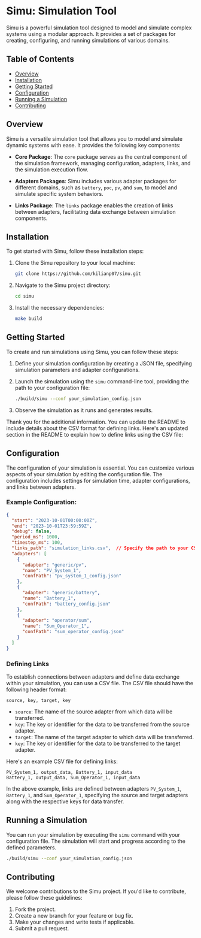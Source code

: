 
# Simu: Simulation Tool

Simu is a powerful simulation tool designed to model and simulate complex systems using a modular approach. It provides a set of packages for creating, configuring, and running simulations of various domains.

## Table of Contents

- [Overview](#overview)
- [Installation](#installation)
- [Getting Started](#getting-started)
- [Configuration](#configuration)
- [Running a Simulation](#running-a-simulation)
- [Contributing](#contributing)
## Overview

Simu is a versatile simulation tool that allows you to model and simulate dynamic systems with ease. It provides the following key components:

- **Core Package**: The `core` package serves as the central component of the simulation framework, managing configuration, adapters, links, and the simulation execution flow.

- **Adapters Packages**: Simu includes various adapter packages for different domains, such as `battery`, `poc`, `pv`, and `sum`, to model and simulate specific system behaviors.

- **Links Package**: The `links` package enables the creation of links between adapters, facilitating data exchange between simulation components.

## Installation

To get started with Simu, follow these installation steps:

1. Clone the Simu repository to your local machine:

   ```bash
   git clone https://github.com/kilianp07/simu.git
   ```

2. Navigate to the Simu project directory:

   ```bash
   cd simu
   ```

3. Install the necessary dependencies:

   ```bash
   make build
   ```

## Getting Started

To create and run simulations using Simu, you can follow these steps:

1. Define your simulation configuration by creating a JSON file, specifying simulation parameters and adapter configurations.

2. Launch the simulation using the `simu` command-line tool, providing the path to your configuration file:

   ```bash
   ./build/simu --conf your_simulation_config.json
   ```

3. Observe the simulation as it runs and generates results.

Thank you for the additional information. You can update the README to include details about the CSV format for defining links. Here's an updated section in the README to explain how to define links using the CSV file:

## Configuration

The configuration of your simulation is essential. You can customize various aspects of your simulation by editing the configuration file. The configuration includes settings for simulation time, adapter configurations, and links between adapters.

### Example Configuration:

```json
{
  "start": "2023-10-01T00:00:00Z",
  "end": "2023-10-01T23:59:59Z",
  "debug": false,
  "period_ms": 1000,
  "timestep_ms": 100,
  "links_path": "simulation_links.csv",  // Specify the path to your CSV file containing links
  "adapters": [
    {
      "adapter": "generic/pv",
      "name": "PV_System_1",
      "confPath": "pv_system_1_config.json"
    },
    {
      "adapter": "generic/battery",
      "name": "Battery_1",
      "confPath": "battery_config.json"
    },
    {
      "adapter": "operator/sum",
      "name": "Sum_Operator_1",
      "confPath": "sum_operator_config.json"
    }
  ]
}
```

### Defining Links

To establish connections between adapters and define data exchange within your simulation, you can use a CSV file. The CSV file should have the following header format:

```
source, key, target, key
```

- `source`: The name of the source adapter from which data will be transferred.
- `key`: The key or identifier for the data to be transferred from the source adapter.
- `target`: The name of the target adapter to which data will be transferred.
- `key`: The key or identifier for the data to be transferred to the target adapter.

Here's an example CSV file for defining links:

```
PV_System_1, output_data, Battery_1, input_data
Battery_1, output_data, Sum_Operator_1, input_data
```

In the above example, links are defined between adapters `PV_System_1`, `Battery_1`, and `Sum_Operator_1`, specifying the source and target adapters along with the respective keys for data transfer.

## Running a Simulation

You can run your simulation by executing the `simu` command with your configuration file. The simulation will start and progress according to the defined parameters.

```bash
./build/simu --conf your_simulation_config.json
```



## Contributing

We welcome contributions to the Simu project. If you'd like to contribute, please follow these guidelines:

1. Fork the project.
2. Create a new branch for your feature or bug fix.
3. Make your changes and write tests if applicable.
4. Submit a pull request.
